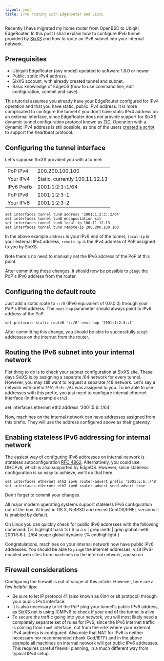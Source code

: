 ```yaml
---
layout: post
title: IPv6 routing with EdgeRouter and SixXS
---
```


Recently I have migrated my home router from OpenBSD to Ubiqiti EdgeRouter. In this post I shall explain how to configure IPv6 tunnel provided by [SixXS](http://sixxs.net) and how to route an IPv6 subnet into your internal network.

## Prerequisites

- Ubiquiti EdgeRouter (any model) updated to software 1.6.0 or newer
- Public, static IPv4 address.
- SixXS account, with already created tunnel and subnet.
- Basic knowledge of EdgeOS (how to use command line, edit configuration, commit and save).

This tutorial assumes you already have your EdgeRouter configured for IPv4 operation and that you have static, public IPv4 address. It is more complicated to configure the tunnel if you don't have static IPv4 address on an external interface, since EdgeRouter does not provide support for SixXS dynamic tunnel configuration protocol known as [TIC](https://www.sixxs.net/tools/tic/). Operation with a dynamic IPv4 address is still possible, as one of the users [created a script](http://community.ubnt.com/t5/EdgeMAX/SIXXS-connectivity-without-AICCU-with-minimum-system/td-p/550538) to support the heartbeat protocol.

## Configuring the tunnel interface

Let's suppose SixXS provided you with a tunnel:

<table>
	<tr>
		<td>PoP IPv4</td><td>200.200.100.100</td>
	</tr>
	<tr>
		<td>Your IPv4</td><td>Static, currently 100.11.12.13</td>
	</tr>
	<tr>
		<td>IPv6 Prefix</td><td>2001:1:2:3::1/64</td>
	</tr>
	<tr>
		<td>PoP IPv6</td><td>2001:1:2:3::1</td>
	</tr>
	<tr>
		<td>Your IPv6</td><td>2001:1:2:3::2</td>
	</tr>
</table>

	set interfaces tunnel tun0 address '2001:1:2:3::2/64'
	set interfaces tunnel tun0 encapsulation sit
	set interfaces tunnel tun0 local-ip 100.11.12.13
	set interfaces tunnel tun0 remote-ip 200.200.100.100

In the above example `address` is your IPv6 end of the tunnel, `local-ip` is your external IPv4 address, `remote-ip` is the IPv4 address of PoP assigned to you by SixXS.

Note there's no need to manually set the IPv6 address of the PoP at this point.

After committing these changes, it should now be possible to `ping6` the PoP's IPv6 address from the router.

## Configuring the default route

Just add a static route to `::/0` (IPv6 equivalent of 0.0.0.0) through your PoP's IPv6 address. The `next-hop` parameter should always point to IPv6 address of the PoP.

	set protocols static route6 '::/0' next-hop '2001:1:2:3::1'

After committing this change, you should be able to successfully `ping6` addresses on the internet from the router.

## Routing the IPv6 subnet into your internal network

Fist thing to do is to check your subnet configuration at SixXS site. These days SixXS is by assigning a separate /64 network for every tunnel. However, you may still want to request a separate /48 network. Let's say a network with prefix `2001:5:6::/64` was assigned to you. To be able to use addresses with this prefix, you just need to configure internal ethernet interface (in this example `eth2`).

set interfaces ethernet eth2 address '2001:5:6::1/64'

Now, machines on the internal network can have addresses assigned from this prefix. They will use the address configured above as their gateway.

## Enabling stateless IPv6 addressing for internal network 

The easiest way of configuring IPv6 addresses on internal network is stateless autoconfiguration [RFC 4862](https://tools.ietf.org/html/rfc4862). Alternatively, you could use DHCPv6, which is also supported by EdgeOS. However, since stateless configuration is so easy to achieve, we'll do that here.

	set interfaces ethernet eth2 ipv6 router-advert prefix '2001:5:6::/48' 
	set interfaces ethernet eth2 ipv6 router-advert send-advert true

Don't forget to commit your changes.

All major modern operating systems support stateless IPv6 configuration out of the box. At least in OS X, NetBSD and recent CentOS/RHEL versions it is enabled by default.

On Linux you can quickly check for public IPv6 addresses with the following command:
{% highlight bash %}
$ ip a s | grep inet6 | grep global
    inet6 2001:5:6:(...)/64 scope global dynamic 
{% endhighlight }

Congratulations, machines on your internal network now have public IPv6 addresses. You should be able to `ping6` the internet addresses, visit IPv6-enabled web sites from machines on the internal network, and so on.

## Firewall considerations

Configuring the firewall is out of scope of this article. However, here are a few helpful tips:

- Be sure to let IP protocol 41 (also known as 6in4 or sit protocol) through your public IPv4 interface.
- It is also necessary to let the PoP ping your tunnel's public IPv6 address, as SixXS.net is using ICMPv6 to check if your end of the tunnel is alive.
- To secure the traffic going into your network, you will most likely need a completely separate set of rules for IPv6, since the IPv6 internet traffic is coming from `tun0` interface, not from the `ethX` where your external IPv4 address is configured. Also note that NAT for IPv6 is neither necessary nor recommended (thank God/IETF) and in the above example all machines on internal network will get public IPv6 addresses. This requires careful firewall planning, in a much different way from typical IPv4 setup.

